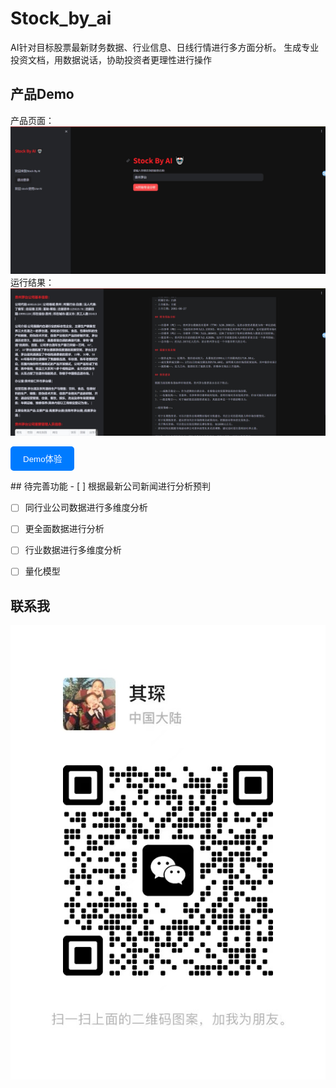 # Stock_by_ai
AI针对目标股票最新财务数据、行业信息、日线行情进行多方面分析。
生成专业投资文档，用数据说话，协助投资者更理性进行操作
## 产品Demo
产品页面：
![程序界面](./image/Demo1.png)
运行结果：
![程序界面](./image/Demo2.png)
<p>
<a href="http://180.76.244.179:8501/">
<button style="background-color: #007bff; color: white; padding: 10px 20px; border: none; border-radius: 5px;">Demo体验</button>
</a>
</p>
## 待完善功能
- [ ] 根据最新公司新闻进行分析预判

- [ ] 同行业公司数据进行多维度分析

- [ ] 更全面数据进行分析

- [ ] 行业数据进行多维度分析

- [ ] 量化模型
## 联系我

![微信](./image/WX.jpg)